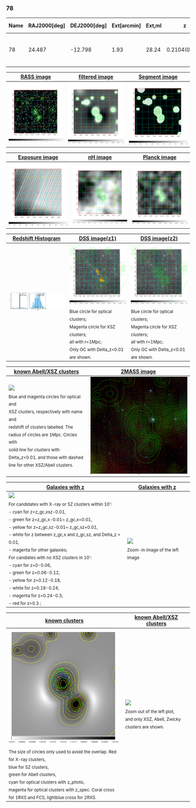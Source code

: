 <div STYLE="page-break-after: always;"></div>

### 78

|Name|RAJ2000[deg]|DEJ2000[deg] |Ext[arcmin]| Ext,ml | z | z_src| C|GC(XSZ,Delta_z<0.01)| GC(OPT,Delta_z<0.01)|GC| R_sig[arcmin] | R500[arcmin] | R500[Mpc]| CRsig[c/s] | CR500[c/s] |L500[1E44 erg/s]|F500[1E-12 erg/s/cm^2]| M500[1E14 Msun]|Tx[keV]|Cnt_sig|Beta|Rc[arcmin]|Comment|Alias|
|---|---|---|---|---|---|------|---|--------|---------|----------|---|---|---|---|---|---|---|---|---|---|---|---|---|---|
|78| 24.487| -12.798| 1.93| 28.24| 0.2104(0.005)| z1, z_xsz| B| MCXC, PSZ2, Tar| A, N| A, MCXC, N, PSZ2, Tar, W| 6.850| 5.043| 1.039| 0.115(0.028)| 0.110(0.027)| 2.875(0.382)| 2.233(0.297)| 3.93(0.25)| 5.33(0.22)| 50.4| 0.909(-0.110+0.066)| 3.527(-0.603+0.491)| -| k204|

|[RASS image](../image/78/78_img.pdf)|[filtered image](../image/78/78_fil.pdf)|[Segment image](../image/78/78_seg.pdf)|
|-------------------|--------------------|-------------------|
| <img src="../image/78/78_img.png" width="300">  | <img src="../image/78/78_fil.png" width="300">   | <img src="../image/78/78_seg.png" width="300">  |

|[Exposure image](../image/78/78_mex.pdf)| [nH image](../image/78/78_nh.pdf)| [Planck image](../image/78/78_p.pdf)|
|-------------------|--------------------|-------------------|
|<img src="../image/78/78_mex.png" width="300">   | <img src="../image/78/78_nh.png" width="300">    | <img src="../image/78/78_p.png" width="300"> |

|[Redshift Histogram](../image/78/78_zg.pdf) | [DSS image(z1)](../image/78/78_dss_z1.pdf)      |  [DSS image(z2)](../image/78/78_dss_z2.pdf)    |
|-------------------|--------------------|-------------------|
|<img src="../image/78/78_zg.png" width="300"> |<img src="../image/78/78_dss_z1.png" width="300"> <sub><br>Blue circle for optical clusters; <br>Magenta circle for XSZ clusters; <br>all with r=1Mpc; <br>Only GC with Delta_z<0.01 are shown. </sub>| <img src="../image/78/78_dss_z2.png" width="300"><sub><br>Blue circle for optical clusters; <br>Magenta circle for XSZ clusters; <br>all with r=1Mpc; <br>Only GC with Delta_z<0.01 are shown. </sub> |

|[known Abell/XSZ clusters](../image/78/78_m.pdf) | [2MASS image](../image/78/78_2mass.pdf)      |
|-------------------|-------------------|
|<img src=../image/78/78_m.png width="300"> <br><sub>Blue and magenta circles for optical and <br>XSZ clusters, respectively with name and <br>redshift of clusters labelled. The <br>radius of circles are 1Mpc. Circles with <br>solid line for clusters with <br>Delta_z<0.01, and those with dashed <br>line for other XSZ/Abell clusters.        </sub>|<img src="../image/78/78_2mass.png" width="300">  |

|[Galaxies with z](../image/78/78_opt_ned.pdf) |[Galaxies with z](../image/78/78_opt_ned_zoom.pdf) |
|-------------------|-------------------|
| <img src=../image/78/78_opt_ned.png width="300"> <br><sub> For candidates with X-ray or SZ clusters within 10': <br> - cyan for z<z_gc,xsz-0.01, <br> - green for z=z_gc,x-0.01~ z_gc,x+0.01, <br> - yellow for z=z_gc,sz-0.01~ z_gc,sz+0.01, <br> - white for z between z_gc,x and z_gc,sz, and Delta_z > 0.01, <br> - magenta for other galaxies; <br>For candiates with no XSZ clusters in 10': <br> - cyan for z=0-0.06, <br> - green for z=0.06-0.12, <br> - yellow for z=0.12-0.18, <br> - white for z=0.18-0.24, <br> - magenta for z=0.24-0.3, <br> - red for z>0.3 ;  </sub>|<img src=../image/78/78_opt_ned_zoom.png width="300">  <br><sub> Zoom-in image of the left image</sub>|

|[known clusters](../image/78/78_gc.pdf) |[known Abell/XSZ clusters](../image/78/78_gc_large.pdf) |
|-------------------|-------------------|
| <img src=../image/78/78_gc.png width="300"> <br><sub> The size of circles only used to avoid the overlap. Red for X-ray clusters, <br> blue for SZ clusters, <br> green for Abell clusters, <br> cyan for optical clusters with z_photo, <br> magenta for optical clusters with z_spec. Coral cross for 1RXS and FCS, lightblue cross for 2RXS. </sub>|<img src=../image/78/78_gc_large.png width="300"> <br><sub> Zoom out of the left plot, <br> and only XSZ, Abell, Zwicky clusters are shown. </sub> |



